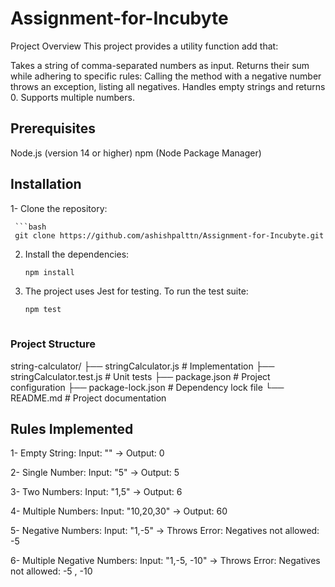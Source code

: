 # Assignment-for-Incubyte
Project Overview
This project provides a utility function add that:

Takes a string of comma-separated numbers as input.
Returns their sum while adhering to specific rules:
Calling the method with a negative number throws an exception, listing all negatives.
Handles empty strings and returns 0.
Supports multiple numbers.

## Prerequisites
Node.js (version 14 or higher)
npm (Node Package Manager)

## Installation
1- Clone the repository:

     ```bash
     git clone https://github.com/ashishpalttn/Assignment-for-Incubyte.git

2. Install the dependencies:

    ```bash
    npm install

3. The project uses Jest for testing. To run the test suite:

    ```bash
    npm test



### Project Structure
string-calculator/
├── stringCalculator.js          # Implementation
├── stringCalculator.test.js     # Unit tests
├── package.json                 # Project configuration
├── package-lock.json            # Dependency lock file
└── README.md                    # Project documentation

## Rules Implemented
1- Empty String:
Input: "" → Output: 0

2- Single Number:
Input: "5" → Output: 5

3- Two Numbers:
Input: "1,5" → Output: 6

4- Multiple Numbers:
Input: "10,20,30" → Output: 60

5- Negative Numbers:
Input: "1,-5" → Throws Error: Negatives not allowed: -5

6- Multiple Negative Numbers:
Input: "1,-5, -10" → Throws Error: Negatives not allowed: -5 , -10

